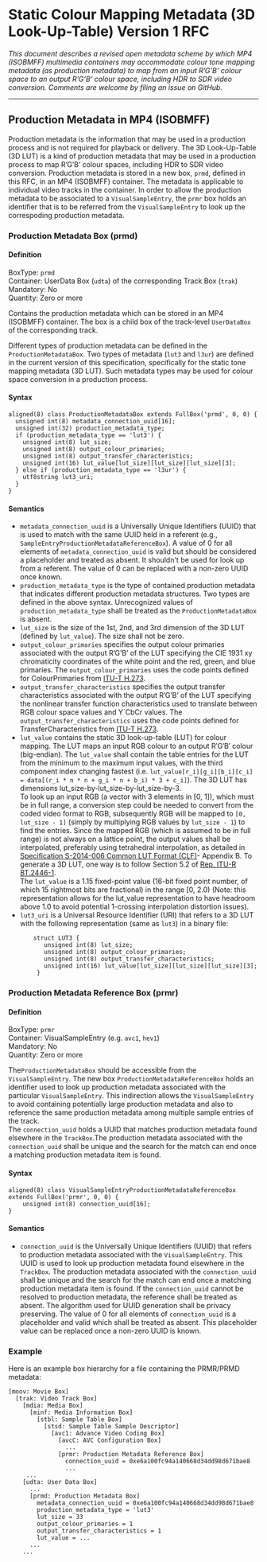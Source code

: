 # Static Colour Mapping Metadata (3D Look-Up-Table) Version 1 RFC
*This document describes a revised open metadata scheme by which MP4 (ISOBMFF) multimedia containers may accommodate colour tone mapping metadata (as production metadata) to map from an input R’G’B’ colour space to an output R’G’B’ colour space, including HDR to SDR video conversion. Comments are welcome by
filing an issue on GitHub.*

------------------------------------------------------

## Production Metadata in MP4 (ISOBMFF)
Production metadata is the information that may be used in a production process and is not required for playback or delivery.
The 3D Look-Up-Table (3D LUT) is a kind of production metadata that may be used in a production process to map R’G’B’ colour spaces, including HDR to SDR video conversion.
Production metadata is stored in a new box, `prmd`, defined in this RFC, in
an MP4 (ISOBMFF) container. The metadata is applicable to individual video
tracks in the container. In order to allow the production metadata to be associated to a `VisualSampleEntry`,
the `prmr` box holds an identifier that is to be referred from the `VisualSampleEntry` to look up the
correspoding production metadata.

### Production Metadata Box (prmd)
#### Definition
BoxType:        	`prmd`  
Container:     	UserData Box (`udta`) of the corresponding Track Box (`trak`)  
Mandatory:   	No  
Quantity:        	Zero or more

Contains the production metadata which can be stored in an MP4 (ISOBMFF) container. The box is a child box of the track-level `UserDataBox` of the corresponding track.

Different types of production metadata can be defined in the `ProductionMetadataBox`. Two types of metadata (`lut3` and `l3ur`) are defined in the current version of this specification, specifically for the static tone mapping metadata (3D LUT). Such metadata types may be used for colour space conversion in a production process.


#### Syntax
```
aligned(8) class ProductionMetadataBox extends FullBox('prmd', 0, 0) {
  unsigned int(8) metadata_connection_uuid[16];
  unsigned int(32) production_metadata_type;
  if (production_metadata_type == 'lut3') {
    unsigned int(8) lut_size;
    unsigned int(8) output_colour_primaries;
    unsigned int(8) output_transfer_characteristics;
    unsigned int(16) lut_value[lut_size][lut_size][lut_size][3];
  } else if (production_metadata_type == 'l3ur') {
    utf8string lut3_uri;
  }
}
```

#### Semantics

- `metadata_connection_uuid` is a Universally Unique Identifiers (UUID) that is used to match with the same UUID held in a referent (e.g., `SampleEntryProductionMetadataReferenceBox`).
A value of 0 for all elements of `metadata_connection_uuid` is valid but should be considered a placeholder and treated as absent. It shouldn't be used for look up from a referent. The value of 0 can be replaced with a non-zero UUID once known.
- `production_metadata_type` is the type of contained production metadata that indicates different production metadata structures. Two types are defined in the above syntax. Unrecognized values of `production_metadata_type` shall be treated as the `ProductionMetadataBox` is absent.
-  `lut_size` is the size of the 1st, 2nd, and 3rd dimension of the 3D LUT (defined by `lut_value`). The size shall not be zero.
- `output_colour_primaries` specifies the output colour primaries associated with the output R’G’B’ of the LUT specifying the CIE 1931 xy chromaticity coordinates of the white point and the red, green, and blue primaries. The `output_colour_primaries` uses the code points defined for ColourPrimaries from [ITU-T H.273](https://www.itu.int/rec/T-REC-H.273).
- `output_transfer_characteristics` specifies the output transfer characteristics associated with the output R’G’B’ of the LUT specifying the nonlinear transfer function characteristics used to translate between RGB colour space values and Y´CbCr values. The `output_transfer_characteristics` uses the code points defined for TransferCharacteristics from [ITU-T H.273](https://www.itu.int/rec/T-REC-H.273).
- `lut_value` contains the static 3D look-up-table (LUT) for colour mapping. The LUT maps an input RGB colour to an output R′G′B′ colour (big-endian).
The `lut_value` shall contain the table entries for the LUT from the minimum to the maximum input values, with the third component index changing fastest (i.e. `lut_value[r_i][g_i][b_i][c_i] = data[(r_i * n * n + g_i * n + b_i) * 3 + c_i]`). The 3D LUT has dimensions lut_size-by-lut_size-by-lut_size-by-3.  
To look up an input RGB (a vector with 3 elements in [0, 1]), which must be in full range, a conversion step could be needed to convert from the coded video format to RGB, subsequently RGB will be mapped to `[0, lut_size - 1]` (simply by multiplying RGB values by `lut_size - 1`) to find the entries. Since the mapped RGB (which is assumed to be in full range) is not always on a lattice point, the output values shall be interpolated, preferably using tetrahedral interpolation, as detailed in [Specification S-2014-006 Common LUT Format (CLF)](https://community.acescentral.com/uploads/short-url/iHX8xsDczlEg7l7OtIbJrbPvm4C.pdf)- Appendix B. To generate a 3D LUT, one way is to follow Section 5.2 of [Rep. ITU-R BT.2446-1](https://www.itu.int/dms_pub/itu-r/opb/rep/R-REP-BT.2446-1-2021-PDF-E.pdf).  
The `lut_value` is a 1.15 fixed-point value (16-bit fixed point number, of which 15 rightmost bits are fractional) in the range [0, 2.0) (Note: this representation allows for the lut_value representation to have headroom above 1.0 to avoid potential 1-crossing interpolation distortion issues).
- `lut3_uri` is a Universal Resource Identifier (URI) that refers to a 3D LUT with the following representation (same as `lut3`) in a binary file:
```
       struct LUT3 {
          unsigned int(8) lut_size;
          unsigned int(8) output_colour_primaries;
          unsigned int(8) output_transfer_characteristics;
          unsigned int(16) lut_value[lut_size][lut_size][lut_size][3];
        }
```
### Production Metadata Reference Box (prmr)
#### Definition
BoxType:        	`prmr`  
Container:     VisualSampleEntry (e.g. `avc1`, `hev1`)  
Mandatory:   	No  
Quantity:        	Zero or more

The`ProductionMetadataBox` should be accessible from the `VisualSampleEntry`. The new box `ProductionMetadataReferenceBox` holds an identifier used to look up production metadata associated with the particular `VisualSampleEntry`. This indirection allows the `VisualSampleEntry` to avoid containing potentially large production metadata and also to reference the same production metadata among multiple sample entries of the track.  
The `connection_uuid` holds a UUID that matches production metadata found elsewhere in the `TrackBox`.The production metadata associated with the `connection_uuid` shall be unique and the search for the match can end once a matching production metadata item is found.
#### Syntax
```
aligned(8) class VisualSampleEntryProductionMetadataReferenceBox extends FullBox('prmr', 0, 0) {
  	unsigned int(8) connection_uuid[16];
}
```
#### Semantics
- `connection_uuid` is the Universally Unique Identifiers (UUID) that refers to production metadata associated with the `VisualSampleEntry`. This UUID is used to look up production metadata found elsewhere in the `TrackBox`. The production metadata associated with the `connection_uuid` shall be unique and the search for the match can end once a matching production metadata item is found. If the `connection_uuid` cannot be resolved to production metadata, the reference shall be treated as absent. The algorithm used for UUID generation shall be privacy preserving.
The value of 0 for all elements of `connection_uuid` is a placeholder and valid which shall be treated as absent. This placeholder value can be replaced once a non-zero UUID is known.

### Example

Here is an example box hierarchy for a file containing the PRMR/PRMD metadata:

```
[moov: Movie Box]
  [trak: Video Track Box]
    [mdia: Media Box]
      [minf: Media Information Box]
        [stbl: Sample Table Box]
          [stsd: Sample Table Sample Descriptor]
            [avc1: Advance Video Coding Box]
              [avcC: AVC Configuration Box]
                ...
              [prmr: Production Metadata Reference Box]
                connection_uuid = 0xe6a100fc94a140668d34dd98d671bae8
                ...
     ...
    [udta: User Data Box]
      ...
      [prmd: Production Metadata Box]
        metadata_connection_uuid = 0xe6a100fc94a140668d34dd98d671bae8
  	    production_metadata_type = 'lut3'
        lut_size = 33
        output_colour_primaries = 1
        output_transfer_characteristics = 1
        lut_value = ...
      ...
    ... 
```
